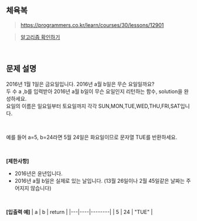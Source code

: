## 체육복
> https://programmers.co.kr/learn/courses/30/lessons/12901

> [알고리즘 확인하기](https://github.com/whistleJs/Javascript_algorithm/blob/master/Level1/2016%EB%85%84/index.js)

<br>

## 문제 설명

2016년 1월 1일은 금요일입니다. 2016년 a월 b일은 무슨 요일일까요?  
두 수 a ,b를 입력받아 2016년 a월 b일이 무슨 요일인지 리턴하는 함수, solution을 완성하세요.  
요일의 이름은 일요일부터 토요일까지 각각 SUN,MON,TUE,WED,THU,FRI,SAT입니다.  

<br>

예를 들어 a=5, b=24라면 5월 24일은 화요일이므로 문자열 TUE를 반환하세요.

<br>

**[제한사항]**
* 2016년은 윤년입니다.
* 2016년 a월 b일은 실제로 있는 날입니다. (13월 26일이나 2월 45일같은 날짜는 주어지지 않습니다)

<br>

**[입출력 예]**
| a | b  | return |
|---|----|--------|
| 5 | 24 | "TUE"  |
